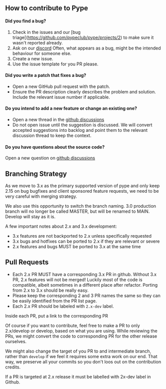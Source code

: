 ## How to contribute to Pype

#### **Did you find a bug?**

1. Check in the issues and our [bug triage[(https://github.com/pypeclub/pype/projects/2) to make sure it wasn't reported already.
2. Ask on our [discord](http://pype.community/chat) Often, what appears as a bug, might be the intended behaviour for someone else.
3. Create a new issue.
4. Use the issue template for you PR please.


#### **Did you write a patch that fixes a bug?**

- Open a new GitHub pull request with the patch.
- Ensure the PR description clearly describes the problem and solution. Include the relevant issue number if applicable.


#### **Do you intend to add a new feature or change an existing one?**

- Open a new thread in the [github discussions](https://github.com/pypeclub/pype/discussions/new)
- Do not open issue until the suggestion is discussed. We will convert accepted suggestions into backlog and point them to the relevant discussion thread to keep the context.

#### **Do you have questions about the source code?**

Open a new question on [github discussions](https://github.com/pypeclub/pype/discussions/new)

## Branching Strategy

As we move to 3.x as the primary supported version of pype and only keep 2.15 on bug bugfixes and client sponsored feature requests, we need to be very careful with merging strategy.

We also use this opportunity to switch the branch naming. 3.0 production branch will no longer be called MASTER,  but will be renamed to MAIN. Develop will stay as it is.

A few important notes about 2.x and 3.x development:

- 3.x features are not backported to 2.x unless specifically requested
- 3.x bugs and hotfixes can be ported to 2.x if they are relevant or severe
- 2.x features and bugs MUST be ported to 3.x at the same time

## Pull Requests

- Each 2.x PR MUST have a corresponding 3.x PR in github. Without 3.x PR, 2.x features will not be merged! Luckily most of the code is compatible, albeit sometimes in a different place after refactor. Porting from 2.x to 3.x should be really easy.
- Please keep the corresponding 2 and 3 PR names the same so they can be easily identified from the PR list page.
- Each 2.x PR should be labeled with `2.x-dev` label.

Inside each PR, put a link to the corresponding PR

Of course if you want to contribute, feel free to make a PR to only 2.x/develop or develop, based on what you are using. While reviewing the PRs, we might convert the code to corresponding PR for the other release ourselves. 

We might also change the target of you PR to and intermediate branch, rather than `develop` if we feel it requires some extra work on our end. That way, we preserve all your commits so you don't loos out on the contribution credits.




If a PR is targeted at 2.x release it must be labelled with 2x-dev label in Github.   
